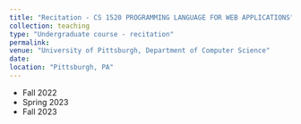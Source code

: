 ```yaml
---
title: "Recitation - CS 1520 PROGRAMMING LANGUAGE FOR WEB APPLICATIONS"
collection: teaching
type: "Undergraduate course - recitation"
permalink: 
venue: "University of Pittsburgh, Department of Computer Science"
date: 
location: "Pittsburgh, PA"
---
```

* Fall 2022
* Spring 2023
* Fall 2023
